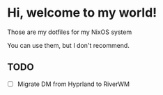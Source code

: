 # Hi, welcome to my world!
Those are my dotfiles for my NixOS system

You can use them, but I don't recommend.

## TODO
- [ ] Migrate DM from Hyprland to RiverWM
